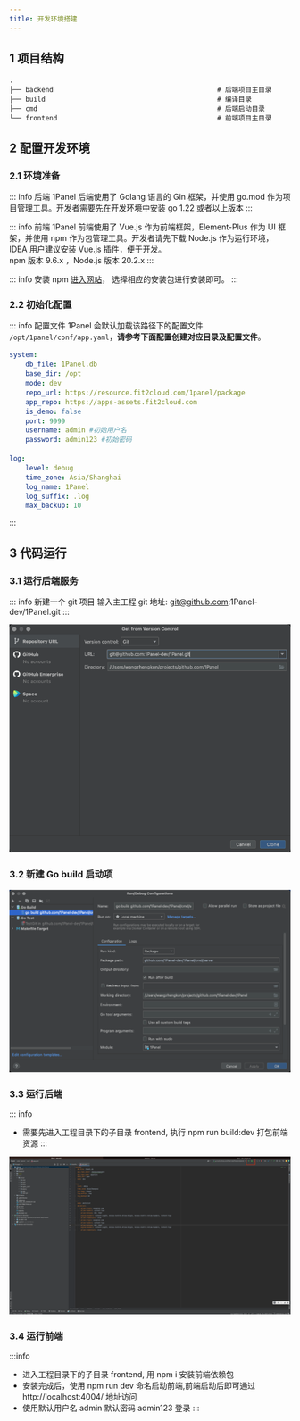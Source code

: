 ```yaml
---
title: 开发环境搭建
---
```


## 1 项目结构

```
.
├── backend                                         # 后端项目主目录
├── build                                           # 编译目录
├── cmd                                             # 后端启动目录
└── frontend                                        # 前端项目主目录

```

## 2 配置开发环境

### 2.1 环境准备

::: info 后端
1Panel 后端使用了 Golang 语言的 Gin 框架，并使用 go.mod 作为项目管理工具。开发者需要先在开发环境中安装 go 1.22 或者以上版本
:::

::: info 前端
1Panel 前端使用了 Vue.js 作为前端框架，Element-Plus 作为 UI 框架，并使用 npm 作为包管理工具。开发者请先下载 Node.js 作为运行环境，IDEA 用户建议安装 Vue.js 插件，便于开发。  
npm 版本 9.6.x ，Node.js 版本 20.2.x
:::

::: info 安装 npm
[进入网站](https://nodejs.org/en/download/)， 选择相应的安装包进行安装即可。
:::

### 2.2 初始化配置

::: info 配置文件
1Panel 会默认加载该路径下的配置文件 `/opt/1panel/conf/app.yaml`，**请参考下面配置创建对应目录及配置文件**。

```yaml
system:
    db_file: 1Panel.db
    base_dir: /opt
    mode: dev
    repo_url: https://resource.fit2cloud.com/1panel/package
    app_repo: https://apps-assets.fit2cloud.com
    is_demo: false
    port: 9999
    username: admin #初始用户名
    password: admin123 #初始密码

log:
    level: debug
    time_zone: Asia/Shanghai
    log_name: 1Panel
    log_suffix: .log
    max_backup: 10
```
:::

## 3 代码运行

### 3.1 运行后端服务

::: info
新建一个 git 项目 输入主工程 git 地址: git@github.com:1Panel-dev/1Panel.git
:::

![img.png](open.png)

### 3.2 新建 Go build 启动项

![img.png](go_build.png)

### 3.3 运行后端

::: info
- 需要先进入工程目录下的子目录 frontend, 执行 npm run build:dev 打包前端资源
:::

![img.png](start.png)

### 3.4 运行前端

:::info
- 进入工程目录下的子目录 frontend, 用 npm i 安装前端依赖包  
- 安装完成后，使用 npm run dev 命名启动前端,前端启动后即可通过 http://localhost:4004/ 地址访问
- 使用默认用户名 admin 默认密码 admin123 登录
:::
